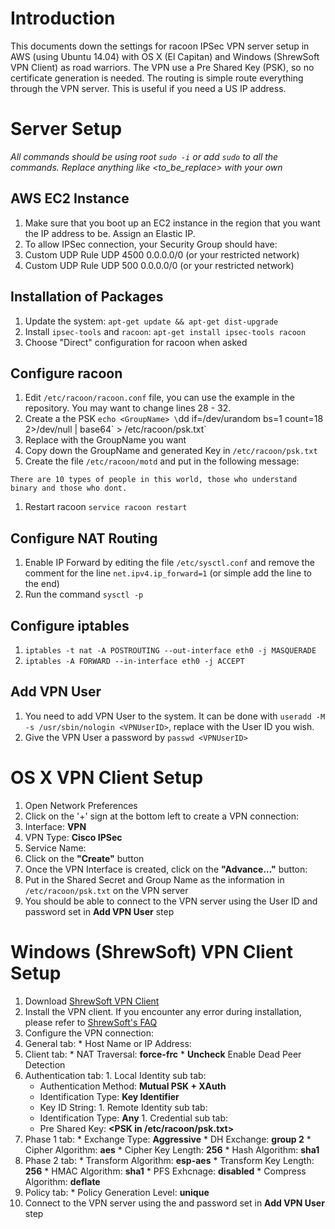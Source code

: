 # Introduction
This documents down the settings for racoon IPSec VPN server setup in AWS (using Ubuntu 14.04) with OS X (El Capitan) and Windows (ShrewSoft VPN Client) as road warriors.
The VPN use a Pre Shared Key (PSK), so no certificate generation is needed.
The routing is simple route everything through the VPN server.  This is useful if you need a US IP address.

# Server Setup
*All commands should be using root `sudo -i` or add `sudo` to all the commands.  Replace anything like \<to_be_replace\> with your own*

## AWS EC2 Instance
1. Make sure that you boot up an EC2 instance in the region that you want the IP address to be.  Assign an Elastic IP.
1. To allow IPSec connection, your Security Group should have:
  1. Custom UDP Rule UDP 4500 0.0.0.0/0 (or your restricted network)
  1. Custom UDP Rule UDP 500 0.0.0.0/0 (or your restricted network)

## Installation of Packages
1. Update the system: `apt-get update && apt-get dist-upgrade`
1. Install `ipsec-tools` and `racoon`: `apt-get install ipsec-tools racoon`
  1. Choose "Direct" configuration for racoon when asked

## Configure racoon
1. Edit `/etc/racoon/racoon.conf` file, you can use the example in the repository.  You may want to change lines 28 - 32.
1. Create a the PSK `echo <GroupName> \`dd if=/dev/urandom bs=1 count=18 2>/dev/null | base64\` > /etc/racoon/psk.txt`
  1. Replace <GroupName> with the GroupName you want
  1. Copy down the GroupName and generated Key in `/etc/racoon/psk.txt`
1. Create the file `/etc/racoon/motd` and put in the following message:
```
There are 10 types of people in this world, those who understand binary and those who dont.
```
1. Restart racoon `service racoon restart`

## Configure NAT Routing
1. Enable IP Forward by editing the file `/etc/sysctl.conf` and remove the comment for the line `net.ipv4.ip_forward=1` (or simple add the line to the end)
1. Run the command `sysctl -p`

## Configure iptables
1. `iptables -t nat -A POSTROUTING --out-interface eth0 -j MASQUERADE`
1. `iptables -A FORWARD --in-interface eth0 -j ACCEPT`

## Add VPN User
1. You need to add VPN User to the system.  It can be done with `useradd -M -s /usr/sbin/nologin <VPNUserID>`, replace <VPNUserID> with the User ID you wish.
1. Give the VPN User a password by `passwd <VPNUserID>`

# OS X VPN Client Setup
1. Open Network Preferences
1. Click on the '+' sign at the bottom left to create a VPN connection:
  1. Interface: **VPN**
  1. VPN Type: **Cisco IPSec**
  1. Service Name: <ServiceName>
  1. Click on the **"Create"** button
1. Once the VPN Interface is created, click on the **"Advance..."** button:
  1. Put in the Shared Secret and Group Name as the information in `/etc/racoon/psk.txt` on the VPN server
1. You should be able to connect to the VPN server using the User ID and password set in **Add VPN User** step

# Windows (ShrewSoft) VPN Client Setup
1. Download [ShrewSoft VPN Client](https://www.shrew.net/download/vpn)
1. Install the VPN client.  If you encounter any error during installation, please refer to [ShrewSoft's FAQ](https://www.shrew.net/support/Frequently_Asked_Questions)
1. Configure the VPN connection:
  1. General tab:
    * Host Name or IP Address: <Your ElasticIP>
  1. Client tab:
    * NAT Traversal: **force-frc**
    * **Uncheck** Enable Dead Peer Detection
  1. Authentication tab:
    1. Local Identity sub tab:
      * Authentication Method: **Mutual PSK + XAuth**
      * Identification Type: **Key Identifier**
      * Key ID String: **<GroupName>**
    1. Remote Identity sub tab:
      * Identification Type: **Any**
    1. Credential sub tab:
      * Pre Shared Key: **<PSK in /etc/racoon/psk.txt>**
  1. Phase 1 tab:
    * Exchange Type: **Aggressive**
    * DH Exchange: **group 2**
    * Cipher Algorithm: **aes**
    * Cipher Key Length: **256**
    * Hash Algorithm: **sha1**
  1. Phase 2 tab:
    * Transform Algorithm: **esp-aes**
    * Transform Key Length: **256**
    * HMAC Algorithm: **sha1**
    * PFS Exhcnage: **disabled**
    * Compress Algorithm: **deflate**
  1. Policy tab:
    * Policy Generation Level: **unique**
1. Connect to the VPN server using the <VPNUserID> and password set in **Add VPN User** step
